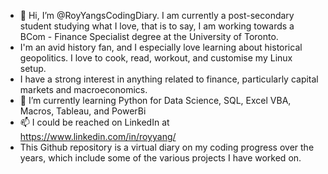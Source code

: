 - 👋 Hi, I’m @RoyYangsCodingDiary. I am currently a post-secondary student studying what I love, that is to say, I am working towards a BCom - Finance Specialist degree at the University of Toronto. 
- I'm an avid history fan, and I especially love learning about historical geopolitics. I love to cook, read, workout, and customise my Linux setup. 
- I have a strong interest in anything related to finance, particularly capital markets and macroeconomics.
- 🌱 I’m currently learning Python for Data Science, SQL, Excel VBA, Macros, Tableau, and PowerBi
- 📫 I could be reached on LinkedIn at https://www.linkedin.com/in/royyang/
- This Github repository is a virtual diary on my coding progress over the years, which include some of the various projects I have worked on.

<!---
RoyYangsCodingDiary/RoyYangsCodingDiary is a ✨ special ✨ repository because its `README.md` (this file) appears on your GitHub profile.
You can click the Preview link to take a look at your changes.
--->
